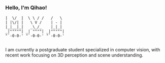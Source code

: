### Hello, I'm Qihao! 
```text
|  \/  |  \ \ / /   /   \  
| |\/| |   \ V /    | - |  
|_|__|_|   _\_/_    |_|_|  
_|"""""| _| """"| _|"""""| 
"`-0-0-' "`-0-0-' "`-0-0-' 
  
```                          
<!--
**qihao-huang/qihao-huang** is a ✨ _special_ ✨ repository because its `README.md` (this file) appears on your GitHub profile.

Here are some ideas to get you started:

- 🔭 I’m currently working on ...
- 🌱 I’m currently learning ...
- 👯 I’m looking to collaborate on ...
- 🤔 I’m looking for help with ...
- 💬 Ask me about ...
- 📫 How to reach me: ...
- 😄 Pronouns: ...
- ⚡ Fun fact: ...
-->

I am currently a postgraduate student specialized in computer vision, with recent work focusing on 3D perception and scene understanding.
